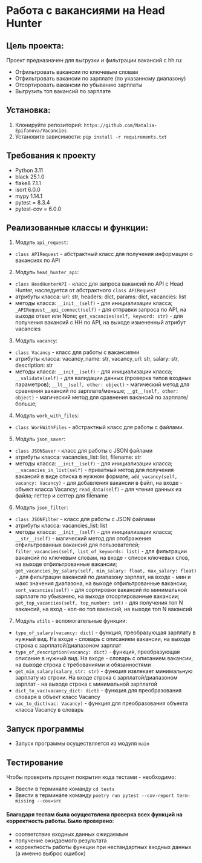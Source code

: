 # Работа с вакансиями на Head Hunter

## Цель проекта: 
Проект предназначен для выгрузки и фильтрации вакансий с hh.ru:
+ Отфильтровать вакансии по ключевым словам
+ Отфильтровать вакансии по зарплате (по указанному диапазону)
+ Отсортировать вакансии по убыванию зарплаты
+ Выгрузить топ вакансий по зарплате


## Установка:
1. Клонируйте репозиторий:
```https://github.com/Natalia-Epifanova/Vacancies```
2. Установите зависимости:
```pip install -r requirements.txt```



## Требования к проекту
- Python 3.11
- black 25.1.0
- flake8 7.1.1
- isort 6.0.0
- mypy 1.14.1
- pytest = 8.3.4
- pytest-cov = 6.0.0


## Реализованные классы и функции:
1. Модуль ```api_request```:
 -  ```class APIRequest``` - абстрактный класс для получения информации о вакансиях по API
2. Модуль ```head_hunter_api```:
 -  ```class HeadHunterAPI``` - класс для запроса вакансий по API с Head Hunter, наследуется от абстрактного ```class APIRequest```
 - атрибуты класса: url: str, headers: dict, params: dict, vacancies: list
 - методы класса: ```__init__(self)``` - для инициализации класса; 
```_APIRequest__api_connect(self)``` - для отправки запроса по API, на выходе ответ или None; 
```get_vacancies(self, keyword: str)``` - для получения вакансий с HH по API, на выходе измененный атрибут vacancies
3. Модуль ```vacancy```:
- ```class Vacancy``` - класс для работы с вакансиями
- атрибуты класса: vacancy_name: str, vacancy_url: str, salary: str, description: str
- методы класса: ```__init__(self)``` - для инициализации класса; 
```__validate(self)``` - для валидации данных (проверка типов входных параметров); 
```__lt__(self, other: object)``` - магический метод для сравнения вакансий по зарплате/меньше;
```__gt__(self, other: object)``` - магический метод для сравнения вакансий по зарплате/больше;
4. Модуль ```work_with_files```:
 -  ```class WorkWithFiles``` - абстрактный класс для работы с файлами.
5. Модуль ```json_saver```:
- ```class JSONSaver``` - класс для работы с JSON файлами
- атрибуты класса: vacancies_list: list, filename: str
 - методы класса: ```__init__(self)``` - для инициализации класса; 
```__vacancies_in_list(self)``` - приватный метод для получения вакансий в виде списка в нужном формате; 
```add_vacancy(self, vacancy: Vacancy)``` - для добавления вакансии в файл, на входе - объект класса Vacancy;
```read_data(self)```  - для чтения данных из файла; геттер и сеттер для filename
6. Модуль ```json_filter```:
- ```class JSONFilter``` - класс для работы с JSON файлами
- атрибуты класса: vacancies_list: list
 - методы класса: ```__init__(self)``` - для инициализации класса; 
```__str__(self)``` - магический метод для отображения отфильтрованных вакансий для пользователей;
```filter_vacancies(self, list_of_keywords: list)``` - для фильтрации вакансий по ключевым словам, на входе - список ключевых слов, на выходе отфильтрованные вакансии; 
```get_vacancies_by_salary(self, min_salary: float, max_salary: float)``` - для фильтрации вакансий по диапазону зарплат, на входе - мин и макс значения диапазона, на выходе отфильтрованные вакансии;
```sort_vacancies(self)```  - для сортировки вакансий по минимальной зарплате по убыванию, на выходе отсортированные вакансии;
```get_top_vacancies(self, top_number: int)```  - для получения топ N вакансий, на вход - кол-во топ вакансий, на выходе топ N вакансий
7. Модуль ```utils``` - вспомогательные функции:
- ```type_of_salary(vacancy: dict)``` - функция, преобразующая зарплату в нужный вид. На входе - словарь с описанием вакансии, на выходе строка с зарплатой/диапазоном зарплат
- ```type_of_description(vacancy: dict)``` - функция, преобразующая описание в нужный вид. На входе - словарь с описанием вакансии, на выходе строка с требованиями и обязанностями
- ```get_min_salary(salary_str: str)``` - функция извлекает минимальную зарплату из строки. На входе строка с зарплатой/диапазоном зарплат - на выходе строка с минимальной зарплатой
- ```dict_to_vac(vacancy_dict: dict)``` - функция для преобразования словаря в объект класс Vacancy
- ```vac_to_dict(vac: Vacancy)``` - функция для преобразования объекта класса Vacancy в словарь

## Запуск программы
- Запуск программы осуществляется из модуля ```main```

## Тестирование
Чтобы проверить процент покрытия кода тестами - необходимо:
- Ввести в терминале команду ```cd tests```
- Ввести в терминале команду ```poetry run pytest --cov-report term-missing --cov=src```
#### Благодаря тестам была осуществлена проверка всех функций на корректность работы. Было проверено:
- соответствие входных данных ожидаемым
- получение ожидаемого результата
- корректность работы функции при нестандартных входных данных (а именно выброс ошибок)
